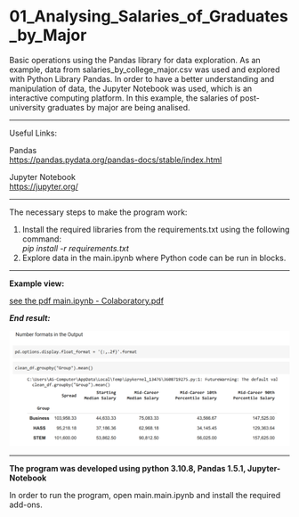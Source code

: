 # 01_Analysing_Salaries_of_Graduates_by_Major

Basic operations using the Pandas library for data exploration. As an example, data from salaries_by_college_major.csv was
used and explored with Python Library Pandas. In order to have a better understanding and manipulation of data, the Jupyter Notebook was used, which is an interactive computing platform.
In this example, the salaries of post-university graduates by major are being analised.
 

---

Useful Links:

Pandas </br>
https://pandas.pydata.org/pandas-docs/stable/index.html </br>

Jupyter Notebook</br>
https://jupyter.org/</br>


---

The necessary steps to make the program work:</br>
1. Install the required libraries from the requirements.txt using the following command: </br>
*pip install -r requirements.txt*</br>
2. Explore data in the main.ipynb where Python code can be run in blocks.</br>



---

**Example view:**</br>


<a href="main.ipynb - Colaboratory.pdf">see the pdf main.ipynb - Colaboratory.pdf</a>

***End result:***
</br>

![Screenshot](docs/img/results.png)</br>

---

**The program was developed using python 3.10.8, Pandas 1.5.1, Jupyter-Notebook**

In order to run the program, open main.main.ipynb and install the required add-ons.
